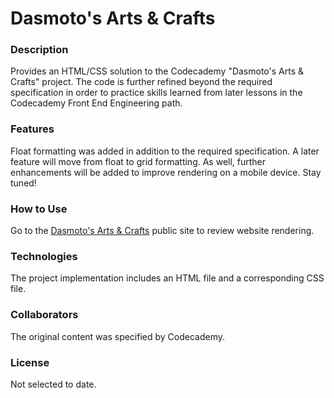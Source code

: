 # Dasmoto's Arts & Crafts
### Description
Provides an HTML/CSS solution to the Codecademy "Dasmoto's Arts & Crafts" project.  The code is further refined beyond the required specification in order to practice skills learned from later lessons in the Codecademy Front End Engineering path. 
### Features
Float formatting was added in addition to the required specification.  A later feature will move from float to grid formatting.  As well, further enhancements will be added to improve rendering on a mobile device.  Stay tuned!
### How to Use
Go to the [Dasmoto's Arts & Crafts](https://paulmarkster.github.io/DasmotosProject) public site to review website rendering.
### Technologies
The project implementation includes an HTML file and a corresponding CSS file.
### Collaborators
The original content was specified by Codecademy.
### License
Not selected to date.